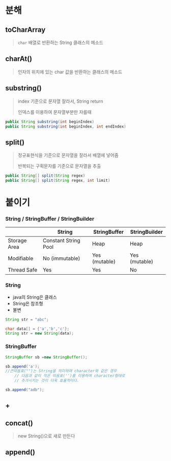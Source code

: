 #  분해



## toCharArray

> `char` 배열로 반환하는 String 클래스의 메소드 



## charAt()

> 인자의 위치에 있는 char 값을 반환하는 클래스의 메소드 



## substring()

> index 기준으로 문자열 잘라서, String return 
>
> 인덱스를 이용하여 문자열부분만 자를때

```java
public String substring(int beginIndex)
public String substring(int beginIndex, int endIndex)
```



## split()

> 정규표현식을 기준으로 문자열을 잘라서 배열에 넣어줌
>
> 반복되는 구획문자를 기준으로 문자열을 추출

```java
public String[] split(String regex)
public String[] split(String regex, int limit)
```





# 붙이기

### String  / StringBuffer /  StringBuilder

|              | String               | StringBuffer  | StringBuilder |
| ------------ | -------------------- | ------------- | ------------- |
| Storage Area | Constant String Pool | Heap          | Heap          |
| Modifiable   | No (immutable)       | Yes (mutable) | Yes (mutable) |
| Thread Safe  | Yes                  | Yes           | No            |

### String

* java의 String은 클래스 
* String은 참조형
* 불변

```java
String str = "abc";
```

```java
char data[] = {'a','b','c'}; 
String str = new String(data);

```

### StringBuffer

```java
StringBuffer sb =new StringBuffer();

sb.append('a'); 
//큰따옴표("")는 String을 의미하며 character와 같은 경우
    // 다음과 같이 작은 따옴표('')를 이용하여 character형태로
    // 추가시키는 것이 더욱 효율적이다.

sb.append("adb");
```



## +

## concat()

> new String()으로 새로 만든다



## append()